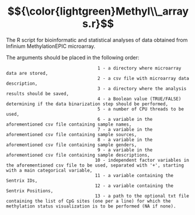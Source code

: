 # $${\color{lightgreen}Methyl\\_arrays.r}$$

The R script for bioinformatic and statistical analyses of data obtained from Infinium MethylationEPIC microarray.

The arguments should be placed in the following order:

                                       1 - a directory where microarray data are stored,
                                       2 - a csv file with microarray data description,
                                       3 - a directory where the analysis results should be saved,
                                       4 - a Boolean value (TRUE/FALSE) determining if the data binarization step should be performed,
                                       5 - a number of CPU threads to be used,
                                       6 - a variable in the aforementioned csv file containing sample names,
                                       7 - a variable in the aforementioned csv file containing sample sources,
                                       8 - a variable in the aforementioned csv file containing sample genders,
                                       9 - a variable in the aforementioned csv file containing sample descriptions,
                                      10 - independent factor variables in the aforementioned csv file to be used, separated with '+', starting with a main categorical variable,
                                      11 - a variable containing the Sentrix IDs,
                                      12 - a variable containing the Sentrix Positions,
                                      13 - a path to the optional txt file containing the list of CpG sites (one per a line) for which the methylation status visualization is to be performed (NA if none).
